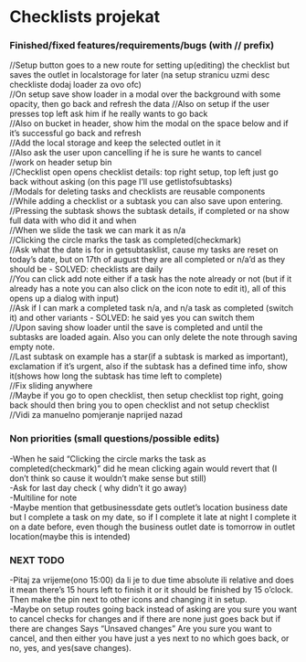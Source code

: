 # Checklists projekat

### Finished/fixed features/requirements/bugs (with // prefix)

//Setup button goes to a new route for setting up(editing) the checklist but saves the outlet in localstorage for later (na setup stranicu uzmi desc checkliste dodaj loader za ovo ofc)\
//On setup save show loader in a modal over the background with some opacity, then go back and refresh the data
//Also on setup if the user presses top left ask him if he really wants to go back\
//Also on bucket in header, show him the modal on the space below and if it’s successful go back and refresh\
//Add the local storage and keep the selected outlet in it\
//Also ask the user upon cancelling if he is sure he wants to cancel\
//work on header setup bin\
//Checklist open opens checklist details: top right setup, top left just go back without asking (on this page I’ll use getlistofsubtasks)\
//Modals for deleting tasks and checklists are reusable components\
//While adding a checklist or a subtask you can also save upon entering.\
//Pressing the subtask shows the subtask details, if completed or na show full data with who did it and when\
//When we slide the task we can mark it as n/a\
//Clicking the circle marks the task as completed(checkmark)\
//Ask what the date is for in getsubtasklist, cause my tasks are reset on today’s date, but on 17th of august they are all completed or n/a’d as they should be - SOLVED: checklists are daily\
//You can click add note either if a task has the note already or not (but if it already has a note you can also click on the icon note to edit it), all of this opens up a dialog with input)\
//Ask if I can mark a completed task n/a, and n/a task as completed (switch it) and other variants - SOLVED: he said yes you can switch them\
//Upon saving show loader until the save is completed and until the subtasks are loaded again. Also you can only delete the note through saving empty note.\
//Last subtask on example has a star(if a subtask is marked as important), exclamation if it’s urgent, also if the subtask has a defined time info, show it(shows how long the subtask has time left to complete)\
//Fix sliding anywhere\
//Maybe if you go to open checklist, then setup checklist top right, going back should then bring you to open checklist and not setup checklist\
//Vidi za manuelno pomjeranje naprijed nazad

### Non priorities (small questions/possible edits)

-When he said “Clicking the circle marks the task as completed(checkmark)” did he mean clicking again would revert that (I don’t think so cause it wouldn’t make sense but still)\
-Ask for last day check ( why didn’t it go away)\
-Multiline for note\
-Maybe mention that getbusinessdate gets outlet’s location business date but I complete a task on my date, so if I complete it late at night I complete it on a date before, even though the business outlet date is tomorrow in outlet location(maybe this is intended)

### NEXT TODO

-Pitaj za vrijeme(ono 15:00) da li je to due time absolute ili relative and does it mean there’s 15 hours left to finish it or it should be finished by 15 o’clock. Then make the pin next to other icons and changing it in setup.\
-Maybe on setup routes going back instead of asking are you sure you want to cancel checks for changes and if there are none just goes back but if there are changes Says “Unsaved changes” Are you sure you want to cancel, and then either you have just
a yes next to no which goes back, or no, yes, and yes(save changes). 
